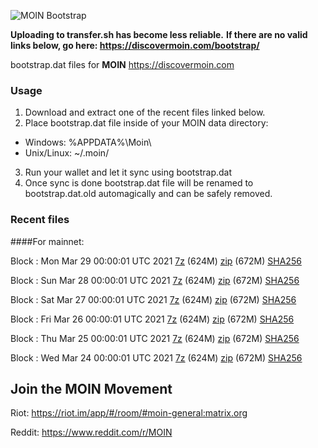 ![MOIN Bootstrap](https://i.imgur.com/KjM1jMp.jpg)

**Uploading to transfer.sh has become less reliable.**
**If there are no valid links below, go here: https://discovermoin.com/bootstrap/**

bootstrap.dat files for **MOIN** https://discovermoin.com

### Usage

1. Download and extract one of the recent files linked below.
2. Place bootstrap.dat file inside of your MOIN data directory:
 - Windows: %APPDATA%\Moin\
 - Unix/Linux: ~/.moin/
3. Run your wallet and let it sync using bootstrap.dat
4. Once sync is done bootstrap.dat file will be renamed to bootstrap.dat.old automagically and can be safely removed.


### Recent files

####For mainnet:

Block : Mon Mar 29 00:00:01 UTC 2021 [7z](https://transfer.sh/k74H1/bootstrap.dat.20210329.7z) (624M) [zip](https://transfer.sh/RU4eX/bootstrap.dat.20210329.zip) (672M) [SHA256](https://transfer.sh/r5wfP/sha256.txt)

Block : Sun Mar 28 00:00:01 UTC 2021 [7z](https://transfer.sh/udFvh/bootstrap.dat.20210328.7z) (624M) [zip](https://transfer.sh/D2f6Q/bootstrap.dat.20210328.zip) (672M) [SHA256](https://transfer.sh/LNLwH/sha256.txt)

Block : Sat Mar 27 00:00:01 UTC 2021 [7z](https://transfer.sh/6nJEu/bootstrap.dat.20210327.7z) (624M) [zip](https://transfer.sh/oKIvz/bootstrap.dat.20210327.zip) (672M) [SHA256](https://transfer.sh/dQY5C/sha256.txt)

Block : Fri Mar 26 00:00:01 UTC 2021 [7z](https://transfer.sh/2MaXD/bootstrap.dat.20210326.7z) (624M) [zip](https://transfer.sh/ej3In/bootstrap.dat.20210326.zip) (672M) [SHA256](https://transfer.sh/wDZFX/sha256.txt)

Block : Thu Mar 25 00:00:01 UTC 2021 [7z](https://transfer.sh/14uOTc/bootstrap.dat.20210325.7z) (624M) [zip](https://transfer.sh/1FD9D/bootstrap.dat.20210325.zip) (672M) [SHA256](https://transfer.sh/14kHm7/sha256.txt)

Block : Wed Mar 24 00:00:01 UTC 2021 [7z](https://transfer.sh/jAyXe/bootstrap.dat.20210324.7z) (624M) [zip](https://transfer.sh/nMk1i/bootstrap.dat.20210324.zip) (672M) [SHA256](https://transfer.sh/10jVpx/sha256.txt)

## Join the MOIN Movement

Riot: https://riot.im/app/#/room/#moin-general:matrix.org

Reddit: https://www.reddit.com/r/MOIN
